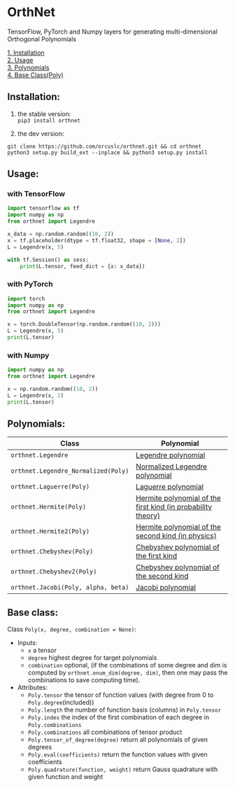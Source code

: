# OrthNet
TensorFlow, PyTorch and Numpy layers for generating multi-dimensional Orthogonal Polynomials


[1. Installation](#installation)  
[2. Usage](#usage)  
[3. Polynomials](#polynomials)  
[4. Base Class(Poly)](#base-class)  


## Installation:
1. the stable version:  
`pip3 install orthnet`

2. the dev version:
```
git clone https://github.com/orcuslc/orthnet.git && cd orthnet
python3 setup.py build_ext --inplace && python3 setup.py install
```

## Usage:
### with TensorFlow
```python
import tensorflow as tf
import numpy as np
from orthnet import Legendre

x_data = np.random.random((10, 2))
x = tf.placeholder(dtype = tf.float32, shape = [None, 2])
L = Legendre(x, 5)

with tf.Session() as sess:
    print(L.tensor, feed_dict = {x: x_data})
```

### with PyTorch
```python
import torch
import numpy as np
from orthnet import Legendre

x = torch.DoubleTensor(np.random.random((10, 2)))
L = Legendre(x, 5)
print(L.tensor)
```

### with Numpy
```python
import numpy as np
from orthnet import Legendre

x = np.random.random((10, 2))
L = Legendre(x, 2)
print(L.tensor)
```


## Polynomials:  
| Class | Polynomial |  
|-------|-----------|
| `orthnet.Legendre` | [Legendre polynomial](https://en.wikipedia.org/wiki/Legendre_polynomials) |  
| `orthnet.Legendre_Normalized(Poly)` | [Normalized Legendre polynomial](https://en.wikipedia.org/w/index.php?title=Legendre_polynomials&section=6#Additional_properties_of_Legendre_polynomials)  |  
| `orthnet.Laguerre(Poly)` | [Laguerre polynomial](https://en.wikipedia.org/wiki/Laguerre_polynomials)  |  
| `orthnet.Hermite(Poly)` | [Hermite polynomial of the first kind (in probability theory)](https://en.wikipedia.org/wiki/Hermite_polynomials)  |  
| `orthnet.Hermite2(Poly)` | [Hermite polynomial of the second kind (in physics)](https://en.wikipedia.org/wiki/Hermite_polynomials)  |  
| `orthnet.Chebyshev(Poly)` | [Chebyshev polynomial of the first kind](https://en.wikipedia.org/wiki/Chebyshev_polynomials)  |  
| `orthnet.Chebyshev2(Poly)` | [Chebyshev polynomial of the second kind](https://en.wikipedia.org/wiki/Chebyshev_polynomials)  |  
| `orthnet.Jacobi(Poly, alpha, beta)` | [Jacobi polynomial](https://en.wikipedia.org/wiki/Jacobi_polynomials) | 


## Base class:
Class `Poly(x, degree, combination = None)`:
- Inputs:
    + `x` a tensor
    + `degree` highest degree for target polynomials
    + `combination` optional, (if the combinations of some degree and dim is computed by `orthnet.enum_dim(degree, dim)`, then one may pass the combinations to save computing time).
- Attributes:
    + `Poly.tensor` the tensor of function values (with degree from 0 to `Poly.degree`(included))
    + `Poly.length` the number of function basis (columns) in `Poly.tensor`
    + `Poly.index` the index of the first combination of each degree in `Poly.combinations`
    + `Poly.combinations` all combinations of tensor product
    + `Poly.tensor_of_degree(degree)` return all polynomials of given degrees
    + `Poly.eval(coefficients)` return the function values with given coefficients
    + `Poly.quadrature(function, weight)` return Gauss quadrature with given function and weight
